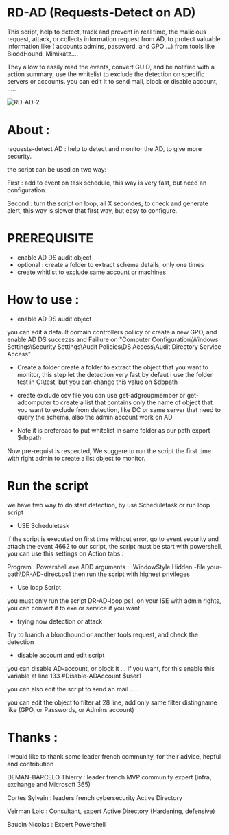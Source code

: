 # RD-AD (Requests-Detect on AD)

This script, help to detect, track and prevent in real time, the malicious request, attack, or collects information request from AD,  to protect valuable information like ( accounts admins, password, and GPO ...) from tools like BloodHound, Mimikatz....

They allow to easily read the events, convert GUID, and be notified with a action summary, use the whitelist to exclude the detection on specific servers or accounts.
you can edit it to send mail, block or disable account, .....

![RD-AD-2](https://user-images.githubusercontent.com/49924401/111032657-a43f8680-840d-11eb-9b34-d0306c9e377d.gif)

# About :

requests-detect AD : help to detect and monitor the AD, to give more security.

the script can be used on two way: 

First : add to event on task schedule, this way is very fast, but need an configuration.

Second : turn the script on loop, all X secondes, to check and generate alert, this way is slower that first way, but easy to configure.


# PREREQUISITE 

* enable AD DS audit object
* optional : create a folder to extract schema details, only one times
* create whitlist to exclude same account or machines 

# How to use :

* enable AD DS audit object

you can edit a default domain controllers pollicy or create a new GPO, and enable AD DS succezss and Faillure on 
"Computer Configuration\Windows Settings\Security Settings\Audit Policies\DS Access\Audit Directory Service Access"

* Create a folder 
create a folder to extract the object that you want to monitor, this step let the detection very fast
by defaut i use the folder test in C:\test, but you can change this value on $dbpath

* create exclude csv file
you can use get-adgroupmember or get-adcomputer to create a list that contains only the name of object that you want to exclude from detection, like DC or same server that need to query the schema, also the admin account work on AD

* Note 
it is preferead to put whitelist in same folder as our path export $dbpath

Now pre-requist is respected, We suggere to run the script the first time with right admin to create a list object to monitor.


# Run the script

we have two way to do start detection, by use Scheduletask or run loop script

* USE Scheduletask

if the script is executed on first time without error, go to event security and attach the event 4662 to our script, the script must be start with powershell, you can use this settings on Action tabs :

Program : Powershell.exe
ADD arguments : -WindowStyle Hidden -file your-path\DR-AD-direct.ps1
then run the script with highest privileges

* Use loop Script

you must only run the script DR-AD-loop.ps1, on your ISE with admin rights, you can convert it to exe or service if you want

* trying now detection or attack

Try to luanch a bloodhound or another tools request, and check the detection

* disable account and edit script

you can disable AD-account, or block it ... if you want, for this enable this variable at line 133 #Disable-ADAccount $user1

you can also edit the script to send an mail .....

you can edit the object to filter at 28 line, add only same filter distingname like (GPO, or Passwords, or Admins account)

# Thanks  :

I would like to thank some leader french community, for their advice, hepful and contribution

DEMAN-BARCELO Thierry : leader french MVP community expert (infra, exchange and Microsoft 365)

Cortes Sylvain  : leaders french cybersecurity Active Directory

Veirman Loic  : Consultant, expert Active Directory (Hardening, defensive)

Baudin Nicolas : Expert Powershell
